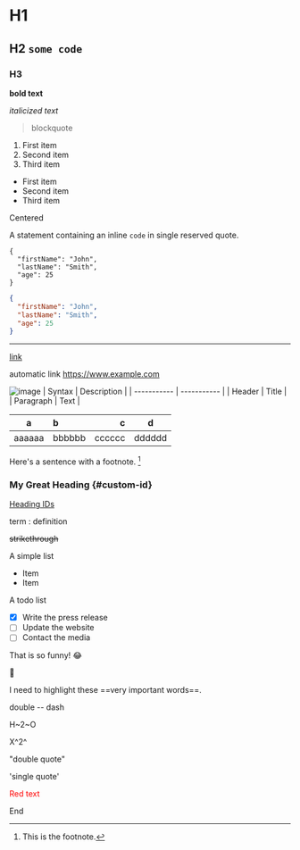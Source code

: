 # H1

## H2 `some code`

### H3

**bold text**

_italicized text_

> blockquote

1. First item
1. Second item
1. Third item

- First item
- Second item
- Third item

<div class="text-center">Centered</div>

A statement containing an inline `code` in single reserved quote.

```
{
  "firstName": "John",
  "lastName": "Smith",
  "age": 25
}
```

```json
{
  "firstName": "John",
  "lastName": "Smith",
  "age": 25
}
```

---

[link](https://www.example.com)

automatic link https://www.example.com

![image](https://tse3.mm.bing.net/th?id=OIP._smGW5WKxePGrRaI5sHNKwHaHS&pid=Api)
| Syntax | Description |
| ----------- | ----------- |
| Header | Title |
| Paragraph | Text |

| a      | b      |      c |   d    |
| ------ | :----- | -----: | :----: |
| aaaaaa | bbbbbb | cccccc | dddddd |

Here's a sentence with a footnote. [^1]
[^1]: This is the footnote.

### My Great Heading {#custom-id}

[Heading IDs](#custom-id)

term
: definition

~~strikethrough~~

A simple list

- Item
- Item

A todo list

- [x] Write the press release
- [ ] Update the website
- [ ] Contact the media

That is so funny! :joy:

🌵

I need to highlight these ==very important words==.

double -- dash

H~2~O

X^2^

"double quote"

'single quote'

<span style="color:red;">Red text</span>

End
